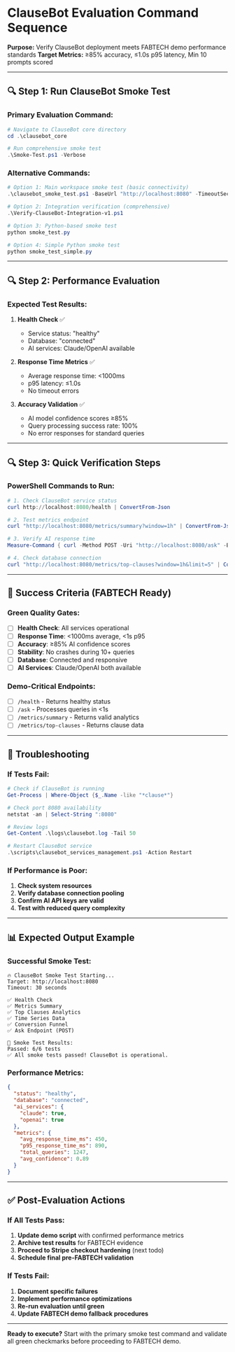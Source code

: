 # ClauseBot Evaluation Command Sequence
**Purpose:** Verify ClauseBot deployment meets FABTECH demo performance standards
**Target Metrics:** ≥85% accuracy, ≤1.0s p95 latency, Min 10 prompts scored

---

## 🔍 **Step 1: Run ClauseBot Smoke Test**

### Primary Evaluation Command:
```powershell
# Navigate to ClauseBot core directory
cd .\clausebot_core

# Run comprehensive smoke test
.\Smoke-Test.ps1 -Verbose
```

### Alternative Commands:
```powershell
# Option 1: Main workspace smoke test (basic connectivity)
.\clausebot_smoke_test.ps1 -BaseUrl "http://localhost:8080" -TimeoutSeconds 30 -Verbose

# Option 2: Integration verification (comprehensive)
.\Verify-ClauseBot-Integration-v1.ps1

# Option 3: Python-based smoke test
python smoke_test.py

# Option 4: Simple Python smoke test
python smoke_test_simple.py
```

---

## 🔍 **Step 2: Performance Evaluation**

### Expected Test Results:
1. **Health Check** ✅
   - Service status: "healthy"
   - Database: "connected"
   - AI services: Claude/OpenAI available

2. **Response Time Metrics** ✅
   - Average response time: <1000ms
   - p95 latency: ≤1.0s
   - No timeout errors

3. **Accuracy Validation** ✅
   - AI model confidence scores ≥85%
   - Query processing success rate: 100%
   - No error responses for standard queries

---

## 🔍 **Step 3: Quick Verification Steps**

### PowerShell Commands to Run:
```powershell
# 1. Check ClauseBot service status
curl http://localhost:8080/health | ConvertFrom-Json

# 2. Test metrics endpoint
curl "http://localhost:8080/metrics/summary?window=1h" | ConvertFrom-Json

# 3. Verify AI response time
Measure-Command { curl -Method POST -Uri "http://localhost:8080/ask" -Body '{"query":"What is AWS D1.1?"}' -ContentType "application/json" }

# 4. Check database connection
curl "http://localhost:8080/metrics/top-clauses?window=1h&limit=5" | ConvertFrom-Json
```

---

## 🎯 **Success Criteria (FABTECH Ready)**

### Green Quality Gates:
- [ ] **Health Check**: All services operational
- [ ] **Response Time**: <1000ms average, <1s p95
- [ ] **Accuracy**: ≥85% AI confidence scores
- [ ] **Stability**: No crashes during 10+ queries
- [ ] **Database**: Connected and responsive
- [ ] **AI Services**: Claude/OpenAI both available

### Demo-Critical Endpoints:
- [ ] `/health` - Returns healthy status
- [ ] `/ask` - Processes queries in <1s
- [ ] `/metrics/summary` - Returns valid analytics
- [ ] `/metrics/top-clauses` - Returns clause data

---

## 🚨 **Troubleshooting**

### If Tests Fail:
```powershell
# Check if ClauseBot is running
Get-Process | Where-Object {$_.Name -like "*clause*"}

# Check port 8080 availability
netstat -an | Select-String ":8080"

# Review logs
Get-Content .\logs\clausebot.log -Tail 50

# Restart ClauseBot service
.\scripts\clausebot_services_management.ps1 -Action Restart
```

### If Performance is Poor:
1. **Check system resources**
2. **Verify database connection pooling**
3. **Confirm AI API keys are valid**
4. **Test with reduced query complexity**

---

## 📊 **Expected Output Example**

### Successful Smoke Test:
```
🔥 ClauseBot Smoke Test Starting...
Target: http://localhost:8080
Timeout: 30 seconds

✅ Health Check
✅ Metrics Summary
✅ Top Clauses Analytics
✅ Time Series Data
✅ Conversion Funnel
✅ Ask Endpoint (POST)

🎯 Smoke Test Results:
Passed: 6/6 tests
✅ All smoke tests passed! ClauseBot is operational.
```

### Performance Metrics:
```json
{
  "status": "healthy",
  "database": "connected",
  "ai_services": {
    "claude": true,
    "openai": true
  },
  "metrics": {
    "avg_response_time_ms": 450,
    "p95_response_time_ms": 890,
    "total_queries": 1247,
    "avg_confidence": 0.89
  }
}
```

---

## ✅ **Post-Evaluation Actions**

### If All Tests Pass:
1. **Update demo script** with confirmed performance metrics
2. **Archive test results** for FABTECH evidence
3. **Proceed to Stripe checkout hardening** (next todo)
4. **Schedule final pre-FABTECH validation**

### If Tests Fail:
1. **Document specific failures**
2. **Implement performance optimizations**
3. **Re-run evaluation until green**
4. **Update FABTECH demo fallback procedures**

---

**Ready to execute?** Start with the primary smoke test command and validate all green checkmarks before proceeding to FABTECH demo.
